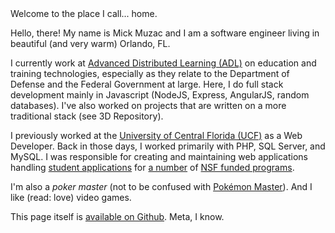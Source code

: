 <p style="margin: 0;"><span class="h1">Welcome to the place I call... home.</span></p>

Hello, there! My name is Mick Muzac and I am a software engineer living in beautiful (and very warm) Orlando, FL.

I currently work at [Advanced Distributed Learning (ADL)][adl] on education and training technologies, especially as they relate to the Department of Defense and the Federal Government at large. Here, I do full stack development mainly in Javascript (NodeJS, Express, AngularJS, random databases). I've also worked on projects that are written on a more traditional stack (see 3D Repository).

I previously worked at the [University of Central Florida (UCF)][ucf] as a Web Developer. Back in those days, I worked primarily with PHP, SQL Server, and MySQL. I was responsible for creating and maintaining web applications handling [student applications][gems] for [a number][gems] of [NSF funded programs][yes].

I'm also a *poker master* (not to be confused with [Pokémon Master][pokemon]). And I like (read: love) video games.

This page itself is [available on Github][github]. Meta, I know.

[adl]: http://adlnet.gov
[ucf]: http://www.ucf.edu/
[yes]: https://yes.ucf.edu/
[ure]: http://ure.excel.ucf.edu/
[gems]: http://gems.excel.ucf.edu/?home
[pokemon]: http://pokemon.wikia.com/wiki/Pok%C3%A9mon_Master
[github]: https://github.com/mickmuzac/mckmc.com
